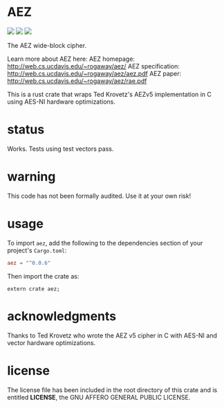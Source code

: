 
# AEZ
[![](https://travis-ci.org/sphinx-cryptography/aez.png?branch=master)](https://www.travis-ci.org/sphinx-cryptography/aez) [![](https://img.shields.io/crates/v/aez.svg)](https://crates.io/crates/aez) [![](https://docs.rs/aez/badge.svg)](https://docs.rs/aez/)

The AEZ wide-block cipher.

Learn more about AEZ here:
AEZ homepage: http://web.cs.ucdavis.edu/~rogaway/aez/
AEZ specification: http://web.cs.ucdavis.edu/~rogaway/aez/aez.pdf
AEZ paper: http://web.cs.ucdavis.edu/~rogaway/aez/rae.pdf

This is a rust crate that wraps Ted Krovetz's AEZv5 implementation
in C using AES-NI hardware optimizations.

# status

Works. Tests using test vectors pass.

# warning

This code has not been formally audited. Use it at your own risk!


# usage

To import `aez`, add the following to the dependencies section of
your project's `Cargo.toml`:
```toml
aez = "^0.0.6"
```
Then import the crate as:
```rust,no_run
extern crate aez;
```

# acknowledgments

Thanks to Ted Krovetz who wrote the AEZ v5 cipher in C with AES-NI and vector
hardware optimizations.


# license

The license file has been included in the root directory of this crate
and is entitled **LICENSE**, the GNU AFFERO GENERAL PUBLIC LICENSE.
